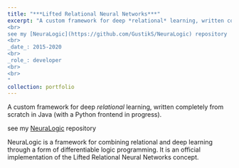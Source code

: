 ```yaml
---
title: "***Lifted Relational Neural Networks***"
excerpt: "A custom framework for deep *relational* learning, written completely from scratch in Java (with a Python frontend)
<br>
see my [NeuraLogic](https://github.com/GustikS/NeuraLogic) repository
<br>
_date_: 2015-2020
<br>
_role_: developer
<br>
<br>
"
collection: portfolio
---
```


A custom framework for deep *relational* learning, written completely from scratch in Java (with a Python frontend in progress).

see my [NeuraLogic](https://github.com/GustikS/NeuraLogic) repository

NeuraLogic is a framework for combining relational and deep learning through a form of differentiable logic programming. It is an official implementation of the Lifted Relational Neural Networks concept.

